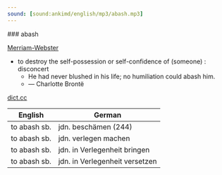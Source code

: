 ```yaml
---
sound: [sound:ankimd/english/mp3/abash.mp3]
---
```


\### abash

[Merriam-Webster](https://www.merriam-webster.com/dictionary/abash)

- to destroy the self-possession or self-confidence of (someone) : disconcert
    - He had never blushed in his life; no humiliation could abash him.
    - — Charlotte Brontë

[dict.cc](https://www.dict.cc/abash)

| English        | German       |
| -------------- | ------------ |
| to abash sb. | jdn. beschämen (244) |
| to abash sb. | jdn. verlegen machen |
| to abash sb. | jdn. in Verlegenheit bringen |
| to abash sb. | jdn. in Verlegenheit versetzen |
